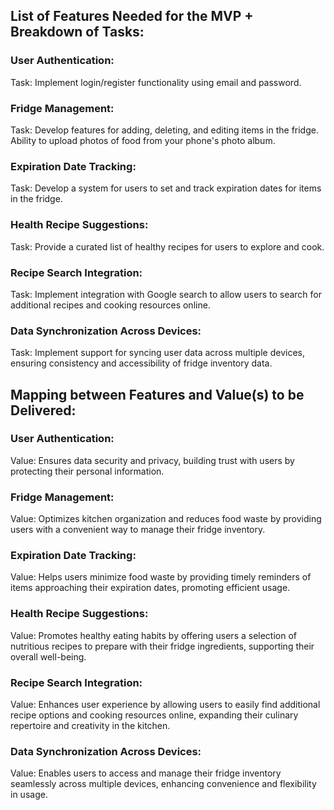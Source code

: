 ## List of Features Needed for the MVP + Breakdown of Tasks:

### User Authentication:
Task: Implement login/register functionality using email and password.

### Fridge Management:
Task: Develop features for adding, deleting, and editing items in the fridge. Ability to upload photos of food from your phone's photo album.

### Expiration Date Tracking:
Task: Develop a system for users to set and track expiration dates for items in the fridge.

### Health Recipe Suggestions:
Task: Provide a curated list of healthy recipes for users to explore and cook.

### Recipe Search Integration:
Task: Implement integration with Google search to allow users to search for additional recipes and cooking resources online.

### Data Synchronization Across Devices:
Task: Implement support for syncing user data across multiple devices, ensuring consistency and accessibility of fridge inventory data.

## Mapping between Features and Value(s) to be Delivered:

### User Authentication:
Value: Ensures data security and privacy, building trust with users by protecting their personal information.

### Fridge Management:
Value: Optimizes kitchen organization and reduces food waste by providing users with a convenient way to manage their fridge inventory.

### Expiration Date Tracking:
Value: Helps users minimize food waste by providing timely reminders of items approaching their expiration dates, promoting efficient usage.

### Health Recipe Suggestions:
Value: Promotes healthy eating habits by offering users a selection of nutritious recipes to prepare with their fridge ingredients, supporting their overall well-being.

### Recipe Search Integration:
Value: Enhances user experience by allowing users to easily find additional recipe options and cooking resources online, expanding their culinary repertoire and creativity in the kitchen.

### Data Synchronization Across Devices:
Value: Enables users to access and manage their fridge inventory seamlessly across multiple devices, enhancing convenience and flexibility in usage.
